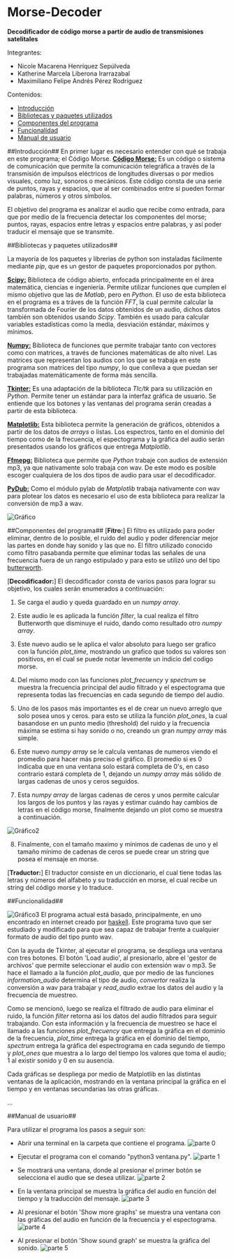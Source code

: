 # Morse-Decoder
**Decodificador de código morse a partir de audio de transmisiones satelitales**

Integrantes:
* Nicole Macarena Henríquez Sepúlveda
* Katherine Marcela Liberona Irarrazabal
* Maximiliano Felipe Andrés Pérez Rodríguez


Contenidos:
* [Introducción](#introducción)
* [Bibliotecas y paquetes utilizados](#bibliotecas-y-paquetes-utilizados)
* [Componentes del programa](#componentes-del-programa)
* [Funcionalidad](#funcionalidad)
* [Manual de usuario](#manual-de-usuario)


##Introducción##
En primer lugar es necesario entender con qué se trabaja en este programa; el Código Morse.
[**Código Morse:**](http://www.codigomorse.com/) Es un código o sistema de comunicación que permite la comunicación telegráfica a través de la transmisión de impulsos eléctricos de longitudes diversas o por medios visuales, como luz, sonoros o mecánicos. Este código consta de una serie de puntos, rayas y espacios, que al ser combinados entre si pueden formar palabras, números y otros símbolos.

El objetivo del programa es analizar el audio que recibe como entrada, para que por medio de la frecuencia detectar los componentes del morse; puntos, rayas, espacios entre letras y espacios entre palabras, y así poder traducir el mensaje que se transmite.


##Bibliotecas y paquetes utilizados##

La mayoría de los paquetes y librerias de python son instaladas fácilmente mediante *pip*, que es un gestor de paquetes proporcionados por python.

[**Scipy:**](http://www.scipy.org/) Biblioteca de código abierto, enfocada principalmente en el área matemática, ciencias e ingeniería. Permite utilizar funciones que cumplen el mismo objetivo que las de *Matlab*, pero en *Python*. El uso de esta biblioteca en el programa es a tráves de la función *FFT*, la cual permite calcular la transformada de Fourier de los datos obtenidos de un audio, dichos datos también son obtenidos usando *Scipy*. También es usado para calcular variables estadísticas como la media, desviación estándar, máximos y mínimos. 

[**Numpy:**](http://www.numpy.org/) Biblioteca de funciones que permite trabajar tanto con vectores como con matrices, a través de funciones matemáticas de alto nivel. Las matrices que representan los audios con los que se trabaja en este programa son matrices del tipo *numpy*, lo que conlleva a que puedan ser trabajadas matemáticamente de forma más sencilla. 

[**Tkinter:**](https://wiki.python.org/moin/TkInter) Es una adaptación de la biblioteca *Tlc/tk* para su utilización en *Python*. Permite tener un estándar para la interfaz gráfica de usuario. Se entiende que los botones y las ventanas del programa serán creadas a partir de esta biblioteca.

[**Matplotlib:**](http://matplotlib.org/) Esta biblioteca permite la generación de gráficos, obtenidos a partir de los datos de *arrays* o listas. Los espectros, tanto en el dominio del tiempo como de la frecuencia, el espectograma y la gráfica del audio serán presentados usando los gráficos que entrega *Matplotlib*.

[**Ffmepg:**](https://www.ffmpeg.org/) Biblioteca que permite que *Python* trabaje con audios de extensión mp3, ya que nativamente solo trabaja con wav. De este modo es posible escoger cualquiera de los dos tipos de audio para usar el decodificador.

[**PyDub:**](https://github.com/jiaaro/pydub/blob/master/API.markdown) Como el módulo pylab de *Matplotlib* trabaja nativamente con wav para plotear los datos es necesario el uso de esta biblioteca para realizar la conversión de mp3 a wav.

![Gráfico](http://i.imgur.com/bpnOxBg.png "Presentación gráficas de frecuencia y espectograma")



##Componentes del programa##
[**Fitro:**]
El filtro es utilizado para poder eliminar, dentro de lo posible, el ruido del audio y poder diferenciar mejor las partes en donde hay sonido y las que no.
El filtro utilizado conocido como filtro pasabanda permite que eliminar todas las señales de una frecuencia fuera de un rango estipulado y para esto se utilizó uno del tipo [butterworth](https://es.wikipedia.org/wiki/Filtro_de_Butterworth).

[**Decodificador:**]
El decodificador consta de varios pasos para lograr su objetivo, los cuales serán enumerados a continuación:
1. Se carga el audio y queda guardado en un *numpy array*.

2. Este audio le es aplicada la función *filter*, la cual realiza el filtro Butterworth que disminuye el ruido, dando como resultado otro *numpy array*.

3. Este nuevo audio se le aplica el valor absoluto para luego ser grafico con la función *plot_time*, mostrando un grafico que todos su valores son positivos, en el cual se puede notar levemente un indicio del codigo morse.

4. Del mismo modo con las funciones *plot_frecuency* y *spectrum* se muestra la frecuencia principal del audio filtrado y el espectograma que representa todas las frecuencias en cada segundo de tiempo del audio.

5. Uno de los pasos más importantes es el de crear un nuevo arreglo que solo posea unos y ceros. para esto se utiliza la función *plot_ones*, la cual basandose en un punto medio (threshold)  del ruido y la frecuencia máxima se estima si hay sonido o no, creando un gran *numpy array* más simple.

6. Este nuevo *numpy array* se le calcula ventanas de numeros viendo el promedio para hacer más preciso el gráfico. El promedio si es 0 indicaba que en una ventana solo estará completa de 0's, en caso contrario estará completa de 1, dejando un *numpy array* más sólido de largas cadenas de unos y ceros seguidos.

7. Esta *numpy array* de largas cadenas de ceros y unos permite calcular los largos de los puntos y las rayas y estimar cuándo hay cambios de letras en el código morse, finalmente dejando un plot como se muestra a continuación.

![Gráfico2](http://i.imgur.com/pqgTfbM.png "Presentación gráficas de nueva señal de ceros y unos")

8. Finalmente, con el tamaño maximo y mínimos de cadenas de uno y el tamaño mínimo de cadenas de ceros se puede crear un string que posea el mensaje en morse.

[**Traductor:**]
El traductor consiste en un diccionario, el cual tiene todas las letras y números del alfabeto y su traducción en morse, el cual recibe un string del código morse y lo traduce.


##Funcionalidad##

![Gráfico3](http://i.imgur.com/JG43h1R.png "Captura de audio")
El programa actual está basado, principalmente, en uno encontrado en internet creado por [haskell](https://sites.google.com/site/haskell102/home/frequency-analysis-of-audio-file-with-python-numpy-scipy). Este programa tuvo que ser estudiado y modificado para que sea capaz de trabajar frente a cualquier formato de audio del tipo punto wav.

Con la ayuda de Tkinter, al ejecutar el programa, se despliega una ventana con tres botones. El botón 'Load audio', al presionarlo, abre el 'gestor de archivos' que permite seleccionar el audio con extensión wav o mp3. Se hace el llamado a la función *plot_audio*, que por medio de las funciones *information_audio* determina el tipo de audio, *convertor* realiza la conversión a wav para trabajar y *read_audio* extrae los datos del audio y la frecuencia de muestreo.

Como se mencionó, luego se realiza el filtrado de audio para eliminar el ruido, la función *filter* retorna así los datos del audio filtrados para seguir trabajando. Con esta información y la frecuencia de muestreo se hace el llamado a las funciones *plot_frecuency* que entrega la gráfica en el dominio de la frecuencia, *plot_time* entrega la gráfica en el dominio del tiempo, *spectrum* entrega la gráfica del espectrograma en cada segundo de tiempo y *plot_ones* que muestra a lo largo del tiempo los valores que toma el audio; 1 al existir sonido y 0 en su ausencia.

Cada gráficas se despliega por medio de Matplotlib en las distintas ventanas de la aplicación, mostrando en la ventana principal la gráfica en el tiempo y en ventanas secundarias las otras gráficas.


...




##Manual de usuario##

Para utilizar el programa los pasos a seguir son:
* Abrir una terminal en la carpeta que contiene el programa.
![parte 0](http://imgur.com/zRNP1uM)

* Ejecutar el programa con el comando "python3 ventana.py".
![parte 1](http://imgur.com/CFrEEe6)

* Se mostrará una ventana, donde al presionar el primer botón se selecciona el audio que se desea utilizar.
![parte 2]()

* En la ventana principal se muestra la gráfica del audio en función del tiempo y la traducción del mensaje. 
![parte 3](http://imgur.com/SVCRgf2)

* Al presionar el botón 'Show more graphs' se muestra una ventana con las gráficas del audio en función de la frecuencia y el espectograma.
![parte 4]()

* Al presionar el botón 'Show sound graph' se muestra la gráfica del sonido.
![parte 5]()
